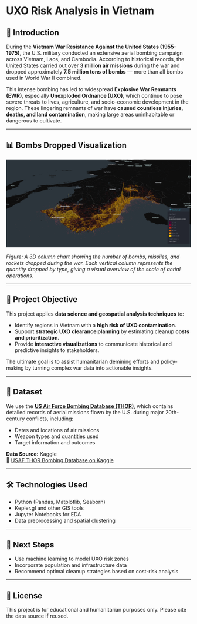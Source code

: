 # UXO Risk Analysis in Vietnam

## 📌 Introduction

During the **Vietnam War Resistance Against the United States (1955–1975)**, the U.S. military conducted an extensive aerial bombing campaign across Vietnam, Laos, and Cambodia. According to historical records, the United States carried out over **3 million air missions** during the war and dropped approximately **7.5 million tons of bombs** — more than all bombs used in World War II combined.

This intense bombing has led to widespread **Explosive War Remnants (EWR)**, especially **Unexploded Ordnance (UXO)**, which continue to pose severe threats to lives, agriculture, and socio-economic development in the region. These lingering remnants of war have **caused countless injuries, deaths, and land contamination**, making large areas uninhabitable or dangerous to cultivate.

---

## 📊 Bombs Dropped Visualization

![Bomb, Missile, Rocket Count 3D Chart](graph_images/bomb_missile_rocket_count_dark.png)

*Figure: A 3D column chart showing the number of bombs, missiles, and rockets dropped during the war. Each vertical column represents the quantity dropped by type, giving a visual overview of the scale of aerial operations.*

---

## 🎯 Project Objective

This project applies **data science and geospatial analysis techniques** to:
- Identify regions in Vietnam with a **high risk of UXO contamination**.
- Support **strategic UXO clearance planning** by estimating cleanup **costs and prioritization**.
- Provide **interactive visualizations** to communicate historical and predictive insights to stakeholders.

The ultimate goal is to assist humanitarian demining efforts and policy-making by turning complex war data into actionable insights.

---

## 📁 Dataset

We use the **[US Air Force Bombing Database (THOR)](https://www.kaggle.com/datasets/usaf/air-force-bombing-database-thor)**, which contains detailed records of aerial missions flown by the U.S. during major 20th-century conflicts, including:
- Dates and locations of air missions
- Weapon types and quantities used
- Target information and outcomes

**Data Source:** Kaggle  
🔗 [USAF THOR Bombing Database on Kaggle](https://www.kaggle.com/datasets/usaf/air-force-bombing-database-thor)

---

## 🛠️ Technologies Used

- Python (Pandas, Matplotlib, Seaborn)
- Kepler.gl and other GIS tools
- Jupyter Notebooks for EDA
- Data preprocessing and spatial clustering

---

## 📌 Next Steps

- Use machine learning to model UXO risk zones
- Incorporate population and infrastructure data
- Recommend optimal cleanup strategies based on cost-risk analysis

---

## 📜 License

This project is for educational and humanitarian purposes only. Please cite the data source if reused.

